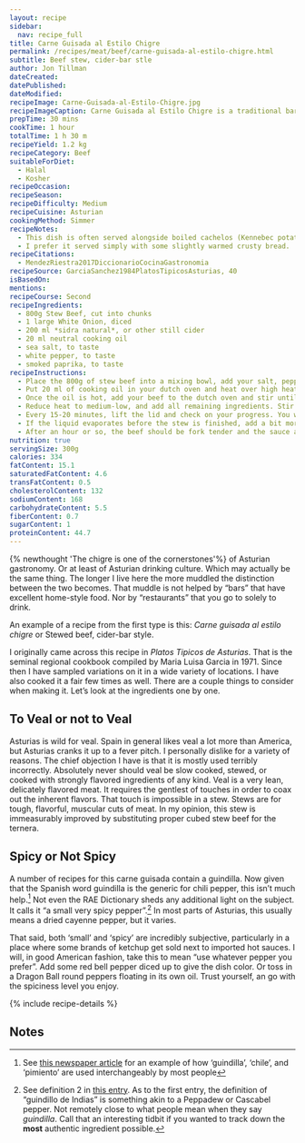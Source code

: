 ```yaml
---
layout: recipe
sidebar:
  nav: recipe_full
title: Carne Guisada al Estilo Chigre
permalink: /recipes/meat/beef/carne-guisada-al-estilo-chigre.html
subtitle: Beef stew, cider-bar stle
author: Jon Tillman
dateCreated: 
datePublished: 
dateModified: 
recipeImage: Carne-Guisada-al-Estilo-Chigre.jpg
recipeImageCaption: Carne Guisada al Estilo Chigre is a traditional bar room small plate, enjoyed throughout Asturias in the cooler months. Smoky, onion-y, garlic-y broth slowly turns the stew beef into delectable morsels. 
prepTime: 30 mins
cookTime: 1 hour
totalTime: 1 h 30 m
recipeYield: 1.2 kg
recipeCategory: Beef
suitableForDiet:
  - Halal
  - Kosher
recipeOccasion: 
recipeSeason: 
recipeDifficulty: Medium
recipeCuisine: Asturian
cookingMethod: Simmer
recipeNotes:
  - This dish is often served alongside boiled cachelos (Kennebec potatoes grown in neighboring Galicia)
  - I prefer it served simply with some slightly warmed crusty bread.
recipeCitations:
  - MendezRiestra2017DiccionarioCocinaGastronomia
recipeSource: GarciaSanchez1984PlatosTipicosAsturias, 40
isBasedOn:
mentions:
recipeCourse: Second
recipeIngredients:
  - 800g Stew Beef, cut into chunks
  - 1 large White Onion, diced
  - 200 ml *sidra natural*, or other still cider
  - 20 ml neutral cooking oil
  - sea salt, to taste
  - white pepper, to taste
  - smoked paprika, to taste
recipeInstructions:
  - Place the 800g of stew beef into a mixing bowl, add your salt, pepper, and paprika to taste, toss and set aside.
  - Put 20 ml of cooking oil in your dutch oven and heat over high heat until shimmering.
  - Once the oil is hot, add your beef to the dutch oven and stir until browned on all sides.
  - Reduce heat to medium-low, and add all remaining ingredients. Stir once or twice and cover.
  - Every 15-20 minutes, lift the lid and check on your progress. You want the onion and garlic to soften and disintegrate, not caramelize or burn. Lower the temperature a bit if you see this happening.
  - If the liquid evaporates before the stew is finished, add a bit more.
  - After an hour or so, the beef should be fork tender and the sauce almost gone. Remove from heat and allow to stand for 10-15 minutes before plating.
nutrition: true
servingSize: 300g
calories: 334
fatContent: 15.1
saturatedFatContent: 4.6
transFatContent: 0.5
cholesterolContent: 132
sodiumContent: 168
carbohydrateContent: 5.5
fiberContent: 0.7
sugarContent: 1
proteinContent: 44.7
---
```


{% newthought 'The chigre is one of the cornerstones'%} of Asturian gastronomy. Or at least of Asturian drinking culture. Which may actually be the same thing. The longer I live here the more muddled the distinction between the two becomes. That muddle is not helped by “bars” that have excellent home-style food. Nor by “restaurants” that you go to solely to drink. 

An example of a recipe from the first type is this: *Carne guisada al estilo chigre* or Stewed beef, cider-bar style.

I originally came across this recipe in *Platos Tipicos de Asturias*. That is the seminal regional cookbook compiled by Maria Luisa Garcia in 1971. Since then I have sampled variations on it in a wide variety of locations. I have also cooked it a fair few times as well. There are a couple things to consider when making it. Let’s look at the ingredients one by one.

## To Veal or not to Veal

Asturias is wild for veal. Spain in general likes veal a lot more than America, but Asturias cranks it up to a fever pitch. I personally dislike for a variety of reasons. The chief objection I have is that it is mostly used terribly incorrectly. Absolutely never should veal be slow cooked, stewed, or cooked with strongly flavored ingredients of any kind. Veal is a very lean, delicately flavored meat. It requires the gentlest of touches in order to coax out the inherent flavors. That touch is impossible in a stew. Stews are for tough, flavorful, muscular cuts of meat. In my opinion, this stew is immeasurably improved by substituting proper cubed stew beef for the ternera.

## Spicy or Not Spicy

A number of recipes for this carne guisada contain a guindilla. Now given that the Spanish word guindilla is the generic for chili pepper, this isn’t much help.[^1] Not even the RAE Dictionary sheds any additional light on the subject. It calls it “a small very spicy pepper”.[^2] In most parts of Asturias, this usually means a dried cayenne pepper, but it varies.

That said, both ‘small’ and ‘spicy’ are incredibly subjective, particularly in a place where some brands of ketchup get sold next to imported hot sauces. I will, in good American fashion, take this to mean “use whatever pepper you prefer”. Add some red bell pepper diced up to give the dish color. Or toss in a Dragon Ball round peppers floating in its own oil. Trust yourself, an go with the spiciness level you enjoy. 

{% include recipe-details %}

## Notes
[^1]: See [this newspaper article](https://www.elespanol.com/ciencia/nutricion/20191222/guindilla-especia-debes-comerla-no-guste-picante/452455609_0.html) for an example of how ‘guindilla’, ‘chile’, and ‘pimiento’ are used interchangeably by most people
[^2]: See definition 2 in [this entry](https://dle.rae.es/guindilla). As to the first entry, the definition of “guindillo de Indias” is something akin to a Peppadew or Cascabel pepper. Not remotely close to what people mean when they say _guindilla_. Call that an interesting tidbit if you wanted to track down the **most** authentic ingredient possible.